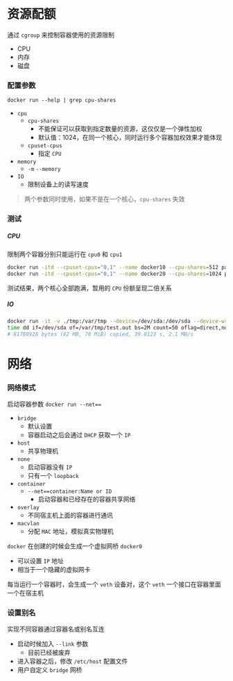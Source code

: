# 资源配额

通过 `cgroup` 来控制容器使用的资源限制

- CPU
- 内存
- 磁盘

### 配置参数

`docker run --help | grep cpu-shares`

- `cpu`
    - `cpu-shares`
        - 不能保证可以获取到指定数量的资源，这仅仅是一个弹性加权
        - 默认值：1024，在同一个核心，同时运行多个容器加权效果才能体现
    - `cpuset-cpus`
        - 指定 `CPU`
- `memory`
    - `-m` `--memory`
- `IO`
    - 限制设备上的读写速度

> 两个参数同时使用，如果不是在一个核心，`cpu-shares` 失效

### 测试

##### CPU

限制两个容器分别只能运行在 `cpu0` 和 `cpu1`

```bash
docker run -itd --cpuset-cpus="0,1" --name docker10 --cpu-shares=512 pachirode/stress:v1 /bin/bash
docker run -itd --cpuset-cpus="0,1" --name docker20 --cpu-shares=1024 pachirode/stress:v1 /bin/bash
```

测试结果，两个核心全部跑满，暂用的 `CPU` 份额呈现二倍关系

##### IO

```bash
docker run -it -v ./tmp:/var/tmp --device=/dev/sda:/dev/sda --device-write-bps /dev/sda:2mb debian
time dd if=/dev/sda of=/var/tmp/test.out bs=2M count=50 oflag=direct,nonblock
# 81788928 bytes (82 MB, 78 MiB) copied, 39.0123 s, 2.1 MB/s
```

# 网络

### 网络模式

启动容器参数 `docker run --net==`

- `bridge`
  - 默认设置
  - 容器启动之后会通过 `DHCP` 获取一个 `IP`
- `host`
  - 共享物理机
- `none`
  - 启动容器没有 `IP`
  - 只有一个 `loopback`
- `container`
  - `--net==container:Name or ID`
    - 启动容器和已经存在的容器共享网络
- `overlay`
  - 不同宿主机上面的容器进行通讯
- `macvlan`
  - 分配 `MAC` 地址，模拟真实物理机

`docker` 在创建的时候会生成一个虚拟网桥 `docker0`
- 可以设置 `IP` 地址
- 相当于一个隐藏的虚拟网卡

每当运行一个容器时，会生成一个 `veth` 设备对，这个 `veth` 一个接口在容器里面一个在宿主机

### 设置别名

实现不同容器通过容器名或别名互连
- 启动时候加入 `--link` 参数
  - 目前已经被废弃
- 进入容器之后，修改 `/etc/host` 配置文件
- 用户自定义 `bridge` 网桥